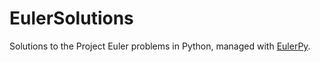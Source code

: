 # EulerSolutions

Solutions to the Project Euler problems in Python, managed with [EulerPy][].

[EulerPy]: https://github.com/iKevinY/EulerPy
